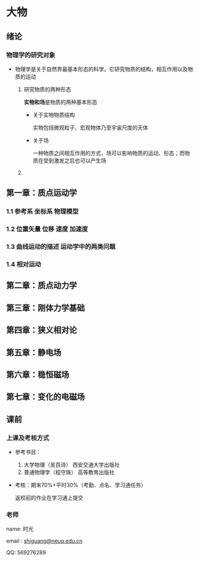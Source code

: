 # 大物

## 绪论

### 物理学的研究对象

- 物理学是关于自然界最基本形态的科学。它研究物质的结构，相互作用以及物质的运动

  1. 研究物质的两种形态

     **实物和场**是物质的两种基本形态

     - 关于实物物质结构

       实物包括微观粒子、宏观物体乃至宇宙尺度的天体

     - 关于场

       一种物质之间相互作用的方式，场可以影响物质的运动、形态；而物质在受到激发之后也可以产生场

  2. 















































## 第一章：质点运动学



### 1.1 参考系 坐标系 物理模型

###  1.2 位置矢量 位移 速度 加速度

### 1.3 曲线运动的描述 运动学中的两类问题

### 1.4 相对运动















































## 第二章：质点动力学





















































## 第三章：刚体力学基础

















































## 第四章：狭义相对论



















































## 第五章：静电场

















































## 第六章：稳恒磁场















































## 第七章：变化的电磁场















































## 课前

### 上课及考核方式

- 参考书目：
  1. 大学物理（吴百诗） 西安交通大学出版社
  2. 普通物理学（程守珠） 高等教育出版社

- 考核：期末70%+平时30%（考勤、点名、学习通任务）

  返校前的作业在学习通上提交

### 老师

name: 时光

email : shiguang@neuq.edu.cn

QQ: 569276289
